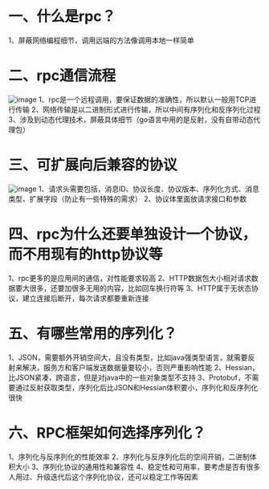 # 一、什么是rpc？
1、屏蔽网络编程细节，调用远端的方法像调用本地一样简单
# 二、rpc通信流程
![image](https://github.com/user-attachments/assets/3a3ff586-4054-4b8e-9cda-3ee5fcb377b9)
1、rpc是一个远程调用，要保证数据的准确性，所以默认一般用TCP进行传输
2、网络传输是以二进制形式进行传输，所以中间有序列化和反序列化过程
3、涉及到动态代理技术，屏蔽具体细节（go语言中用的是反射，没有自带动态代理包）
# 三、可扩展向后兼容的协议
![image](https://github.com/user-attachments/assets/cde9f46d-076e-4e32-8860-c5389a734180)
1、请求头需要包括，消息ID、协议长度、协议版本、序列化方式、消息类型、扩展字段（防止有一些特殊的需求）
2、协议体里面放请求接口和参数
# 四、rpc为什么还要单独设计一个协议，而不用现有的http协议等
1、rpc更多的是应用间的通信，对性能要求较高
2、HTTP数据包大小相对请求数据要大很多，还要加很多无用的内容，比如回车换行符等
3、HTTP属于无状态协议，建立连接后断开，每次请求都要重新连接
# 五、有哪些常用的序列化？
1、JSON，需要额外开销空间大，且没有类型，比如java强类型语言，就需要反射来解决，服务方和客户端发送数据量要较小，否则严重影响性能
2、Hessian，比JSON紧凑，跨语言，但是对java中的一些对象类型不支持
3、Protobuf，不需要通过反射获取类型，序列化后比JSON和Hessian体积要小，序列化和反序列化很快
# 六、RPC框架如何选择序列化？
1、序列化与反序列化的性能效率
2、序列化与反序列化后的空间开销，二进制体积大小
3、序列化协议的通用性和兼容性
4、稳定性和可用率，要考虑是否有很多人用过、升级迭代后这个序列化协议，还可以稳定工作等因素

